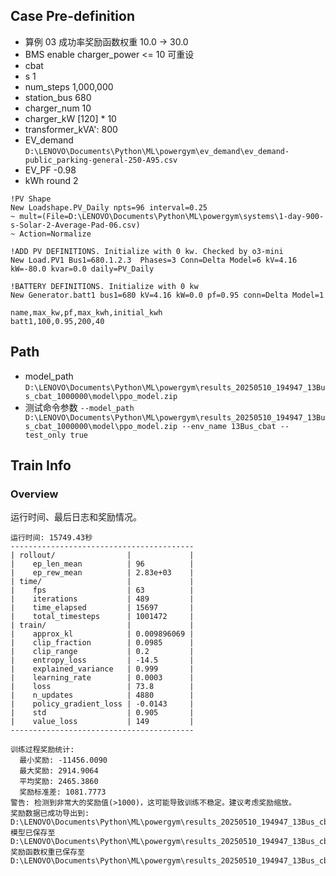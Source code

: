 

## Case Pre-definition

- 算例 03 成功率奖励函数权重 10.0 -> 30.0
- BMS enable charger_power <= 10 可重设
- cbat
- s 1
- num_steps 1,000,000
- station_bus 680
- charger_num 10
- charger_kW \[120\] * 10
- transformer_kVA': 800
- EV_demand `D:\LENOVO\Documents\Python\ML\powergym\ev_demand\ev_demand-public_parking-general-250-A95.csv`
- EV_PF -0.98
- kWh round 2


```dss
!PV Shape
New Loadshape.PV_Daily npts=96 interval=0.25
~ mult=(File=D:\LENOVO\Documents\Python\ML\powergym\systems\1-day-900-s-Solar-2-Average-Pad-06.csv)
~ Action=Normalize

!ADD PV DEFINITIONS. Initialize with 0 kw. Checked by o3-mini
New Load.PV1 Bus1=680.1.2.3  Phases=3 Conn=Delta Model=6 kV=4.16 kW=-80.0 kvar=0.0 daily=PV_Daily

!BATTERY DEFINITIONS. Initialize with 0 kw
New Generator.batt1 bus1=680 kV=4.16 kW=0.0 pf=0.95 conn=Delta Model=1
```

```csv
name,max_kw,pf,max_kwh,initial_kwh
batt1,100,0.95,200,40
```

## Path

- model_path `D:\LENOVO\Documents\Python\ML\powergym\results_20250510_194947_13Bus_cbat_1000000\model\ppo_model.zip`
- 测试命令参数 `--model_path D:\LENOVO\Documents\Python\ML\powergym\results_20250510_194947_13Bus_cbat_1000000\model\ppo_model.zip --env_name 13Bus_cbat --test_only true`


## Train Info

### Overview

运行时间、最后日志和奖励情况。

```text
运行时间: 15749.43秒
-----------------------------------------
| rollout/                |             |
|    ep_len_mean          | 96          |
|    ep_rew_mean          | 2.83e+03    |
| time/                   |             |
|    fps                  | 63          |
|    iterations           | 489         |
|    time_elapsed         | 15697       |
|    total_timesteps      | 1001472     |
| train/                  |             |
|    approx_kl            | 0.009896069 |
|    clip_fraction        | 0.0985      |
|    clip_range           | 0.2         |
|    entropy_loss         | -14.5       |
|    explained_variance   | 0.999       |
|    learning_rate        | 0.0003      |
|    loss                 | 73.8        |
|    n_updates            | 4880        |
|    policy_gradient_loss | -0.0143     |
|    std                  | 0.905       |
|    value_loss           | 149         |
-----------------------------------------

训练过程奖励统计:
  最小奖励: -11456.0090
  最大奖励: 2914.9064
  平均奖励: 2465.3860
  奖励标准差: 1081.7773
警告: 检测到非常大的奖励值(>1000)，这可能导致训练不稳定。建议考虑奖励缩放。
奖励数据已成功导出到: D:\LENOVO\Documents\Python\ML\powergym\results_20250510_194947_13Bus_cbat_1000000\rewards_in_training.csv
模型已保存至 D:\LENOVO\Documents\Python\ML\powergym\results_20250510_194947_13Bus_cbat_1000000\model\ppo_model
奖励函数权重已保存至 D:\LENOVO\Documents\Python\ML\powergym\results_20250510_194947_13Bus_cbat_1000000\reward_weights.csv.
```
